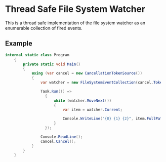 # Thread Safe File System Watcher

This is a thread safe implementation of the file system watcher as an enumerable collection of fired events.

## Example

```cs
internal static class Program
    {
        private static void Main()
        {
            using (var cancel = new CancellationTokenSource())
            {
                var watcher = new FileSystemEventCollection(cancel.Token, "c:\\temp").GetEnumerator();

                Task.Run(() =>
                  {
                      while (watcher.MoveNext())
                      {
                          var item = watcher.Current;

                          Console.WriteLine("{0} {1} {2}", item.FullPath, item.ChangeType, item.Name);
                      }
                  });

                Console.ReadLine();
                cancel.Cancel();
            }
        }
    }
```